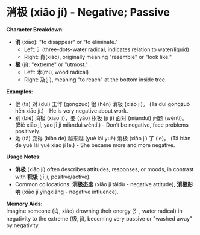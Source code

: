 # **消极 (xiāo jí) - Negative; Passive**

**Character Breakdown**:  
- **消** (xiāo): "to disappear" or "to eliminate."
  - Left: 氵(three-dots-water radical, indicates relation to water/liquid)
  - Right: 肖(xiào), originally meaning "resemble" or "look like."  
- **极** (jí): "extreme" or "utmost."
  - Left: 木(mù, wood radical)
  - Right: 及(jí), meaning "to reach" at the bottom inside tree.

**Examples**:  
- 他 (tā) 对 (duì) 工作 (gōngzuò) 很 (hěn) 消极 (xiāo jí)。 (Tā duì gōngzuò hěn xiāo jí.) - He is very negative about work.  
- 别 (bié) 消极 (xiāo jí)，要 (yào) 积极 (jī jí) 面对 (miànduì) 问题 (wèntí)。 (Bié xiāo jí, yào jī jí miànduì wèntí.) - Don’t be negative, face problems positively.  
- 她 (tā) 变得 (biàn de) 越来越 (yuè lái yuè) 消极 (xiāo jí) 了 (le)。 (Tā biàn de yuè lái yuè xiāo jí le.) - She became more and more negative.

**Usage Notes**:  
- **消极** (xiāo jí) often describes attitudes, responses, or moods, in contrast with **积极** (jī jí, positive/active).  
- Common collocations: **消极态度** (xiāo jí tàidù - negative attitude), **消极影响** (xiāo jí yǐngxiǎng - negative influence).

**Memory Aids**:  
Imagine someone (肖, xiào) drowning their energy (氵, water radical) in negativity to the extreme (极, jí), becoming very passive or "washed away" by negativity.